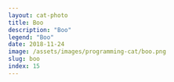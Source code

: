 ```yaml
---
layout: cat-photo
title: Boo
description: "Boo"
legend: "Boo"
date: 2018-11-24
image: /assets/images/programming-cat/boo.png
slug: boo
index: 15
---
```

